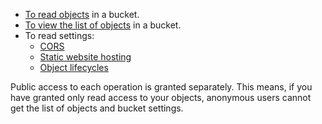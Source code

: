 - [To read objects](../s3/api-ref/object/get.md) in a bucket.
- [To view the list of objects](../s3/api-ref/bucket/listobjects.md) in a bucket.
- To read settings:
    - [CORS](../s3/api-ref/cors/get.md)
    - [Static website hosting](../s3/api-ref/hosting/get.md)
    - [Object lifecycles](../s3/api-ref/lifecycles/get.md)

Public access to each operation is granted separately. This means, if you have granted only read access to your objects, anonymous users cannot get the list of objects and bucket settings.
